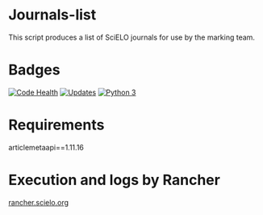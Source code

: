 # Journals-list
This script produces a list of SciELO journals for use by the marking team.


# Badges
[![Code Health](https://landscape.io/github/scieloorg/journals-list/master/landscape.svg?style=flat)](https://landscape.io/github/scieloorg/journals-list/master)
[![Updates](https://pyup.io/repos/github/scieloorg/journals-list/shield.svg)](https://pyup.io/repos/github/scieloorg/journals-list/)
[![Python 3](https://pyup.io/repos/github/scieloorg/journals-list/python-3-shield.svg)](https://pyup.io/repos/github/scieloorg/journals-list/)


# Requirements
articlemetaapi==1.11.16

# Execution and logs by Rancher 
[rancher.scielo.org](http://rancher.scielo.org)
